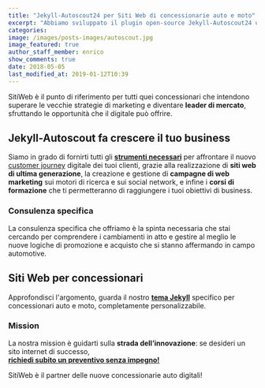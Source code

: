 ```yaml
---
title: "Jekyll-Autoscout24 per Siti Web di concessionarie auto e moto"
excerpt: "Abbiamo sviluppato il plugin open-source Jekyll-Autoscout24 utilizzato da oltre 500 concessionarie. Offriamo Servizi Web per Concessionari Auto e Moto."
categories:
image: /images/posts-images/autoscout.jpg
image_featured: true
author_staff_member: enrico
show_comments: true
date: 2018-05-05
last_modified_at: 2019-01-12T10:39
---
```



SitiWeb è il punto di riferimento per tutti quei concessionari che intendono superare le vecchie strategie di marketing e diventare **leader di mercato**, sfruttando le opportunità che il digitale può offrire.

## Jekyll-Autoscout fa crescere il tuo business

Siamo in grado di fornirti tutti gli **[strumenti necessari](https://github.com/staticpagesio/jekyll-autoscout24/)** per affrontare il nuovo [customer journey](https://www.thinkwithgoogle.com/consumer-insights/2018-auto-video-trends/) digitale dei tuoi clienti, grazie alla realizzazione di **siti web di ultima generazione**, la creazione e gestione di **campagne di web marketing** sui motori di ricerca e sui social network, e infine i **corsi di formazione** che ti permetteranno di raggiungere i tuoi obiettivi di business.

### Consulenza specifica

La consulenza specifica che offriamo è la spinta necessaria che stai cercando per comprendere i cambiamenti in atto e gestire al meglio le nuove logiche di promozione e acquisto che si stanno affermando in campo automotive.

## Siti Web per concessionari

Approfondisci l'argomento, guarda il nostro **[tema Jekyll](/portfolio/realizzazione-siti-web-per-concessionarie-auto)** specifico per concessionari auto e moto, completamente personalizzabile.

### Mission

La nostra mission è guidarti sulla **strada dell’innovazione**: se desideri un sito internet
di successo, <br> **[richiedi subito un preventivo senza impegno!](/contatti/)**

SitiWeb è il partner delle nuove concessionarie auto digitali!
